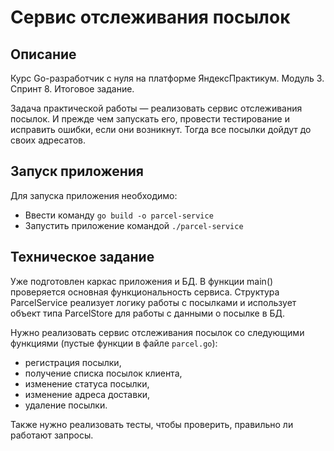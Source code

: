 # Сервис отслеживания посылок

## Описание 
Курс Go-разработчик с нуля на платформе ЯндексПрактикум. Модуль 3. Спринт 8. Итоговое задание.

Задача практической работы — реализовать сервис отслеживания посылок. И прежде чем запускать его, провести тестирование и исправить ошибки, если они возникнут. Тогда все посылки дойдут до своих адресатов.

## Запуск приложения
Для запуска приложения необходимо:
 - Ввести команду  `go build -o parcel-service`
 - Запустить приложение командой `./parcel-service `

## Техническое задание 
Уже подготовлен каркас приложения и БД. В функции main() проверяется основная функциональность сервиса. Структура ParcelService реализует логику работы с посылками и использует объект типа ParcelStore для работы с данными о посылке в БД.

Нужно реализовать сервис отслеживания посылок со следующими функциями (пустые функции в файле `parcel.go`):
- регистрация посылки,
- получение списка посылок клиента,
- изменение статуса посылки,
- изменение адреса доставки,
- удаление посылки.

Также нужно реализовать тесты, чтобы проверить, правильно ли работают запросы.